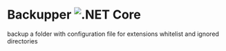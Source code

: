 # Backupper ![.NET Core](https://github.com/matteogarato/Backupper/workflows/.NET%20Core/badge.svg?branch=master&event=push)
backup a folder with
configuration file for extensions whitelist and ignored directories


